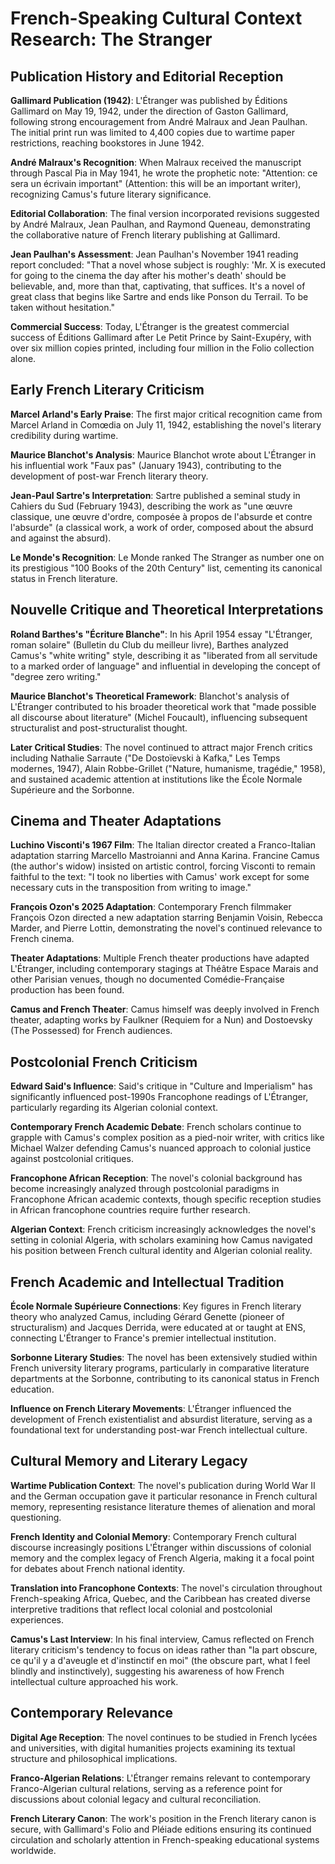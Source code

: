 # French-Speaking Cultural Context Research: The Stranger

## Publication History and Editorial Reception

**Gallimard Publication (1942)**: L'Étranger was published by Éditions Gallimard on May 19, 1942, under the direction of Gaston Gallimard, following strong encouragement from André Malraux and Jean Paulhan. The initial print run was limited to 4,400 copies due to wartime paper restrictions, reaching bookstores in June 1942.

**André Malraux's Recognition**: When Malraux received the manuscript through Pascal Pia in May 1941, he wrote the prophetic note: "Attention: ce sera un écrivain important" (Attention: this will be an important writer), recognizing Camus's future literary significance.

**Editorial Collaboration**: The final version incorporated revisions suggested by André Malraux, Jean Paulhan, and Raymond Queneau, demonstrating the collaborative nature of French literary publishing at Gallimard.

**Jean Paulhan's Assessment**: Jean Paulhan's November 1941 reading report concluded: "That a novel whose subject is roughly: 'Mr. X is executed for going to the cinema the day after his mother's death' should be believable, and, more than that, captivating, that suffices. It's a novel of great class that begins like Sartre and ends like Ponson du Terrail. To be taken without hesitation."

**Commercial Success**: Today, L'Étranger is the greatest commercial success of Éditions Gallimard after Le Petit Prince by Saint-Exupéry, with over six million copies printed, including four million in the Folio collection alone.

## Early French Literary Criticism

**Marcel Arland's Early Praise**: The first major critical recognition came from Marcel Arland in Comœdia on July 11, 1942, establishing the novel's literary credibility during wartime.

**Maurice Blanchot's Analysis**: Maurice Blanchot wrote about L'Étranger in his influential work "Faux pas" (January 1943), contributing to the development of post-war French literary theory.

**Jean-Paul Sartre's Interpretation**: Sartre published a seminal study in Cahiers du Sud (February 1943), describing the work as "une œuvre classique, une œuvre d'ordre, composée à propos de l'absurde et contre l'absurde" (a classical work, a work of order, composed about the absurd and against the absurd).

**Le Monde's Recognition**: Le Monde ranked The Stranger as number one on its prestigious "100 Books of the 20th Century" list, cementing its canonical status in French literature.

## Nouvelle Critique and Theoretical Interpretations

**Roland Barthes's "Écriture Blanche"**: In his April 1954 essay "L'Étranger, roman solaire" (Bulletin du Club du meilleur livre), Barthes analyzed Camus's "white writing" style, describing it as "liberated from all servitude to a marked order of language" and influential in developing the concept of "degree zero writing."

**Maurice Blanchot's Theoretical Framework**: Blanchot's analysis of L'Étranger contributed to his broader theoretical work that "made possible all discourse about literature" (Michel Foucault), influencing subsequent structuralist and post-structuralist thought.

**Later Critical Studies**: The novel continued to attract major French critics including Nathalie Sarraute ("De Dostoïevski à Kafka," Les Temps modernes, 1947), Alain Robbe-Grillet ("Nature, humanisme, tragédie," 1958), and sustained academic attention at institutions like the École Normale Supérieure and the Sorbonne.

## Cinema and Theater Adaptations

**Luchino Visconti's 1967 Film**: The Italian director created a Franco-Italian adaptation starring Marcello Mastroianni and Anna Karina. Francine Camus (the author's widow) insisted on artistic control, forcing Visconti to remain faithful to the text: "I took no liberties with Camus' work except for some necessary cuts in the transposition from writing to image."

**François Ozon's 2025 Adaptation**: Contemporary French filmmaker François Ozon directed a new adaptation starring Benjamin Voisin, Rebecca Marder, and Pierre Lottin, demonstrating the novel's continued relevance to French cinema.

**Theater Adaptations**: Multiple French theater productions have adapted L'Étranger, including contemporary stagings at Théâtre Espace Marais and other Parisian venues, though no documented Comédie-Française production has been found.

**Camus and French Theater**: Camus himself was deeply involved in French theater, adapting works by Faulkner (Requiem for a Nun) and Dostoevsky (The Possessed) for French audiences.

## Postcolonial French Criticism

**Edward Said's Influence**: Said's critique in "Culture and Imperialism" has significantly influenced post-1990s Francophone readings of L'Étranger, particularly regarding its Algerian colonial context.

**Contemporary French Academic Debate**: French scholars continue to grapple with Camus's complex position as a pied-noir writer, with critics like Michael Walzer defending Camus's nuanced approach to colonial justice against postcolonial critiques.

**Francophone African Reception**: The novel's colonial background has become increasingly analyzed through postcolonial paradigms in Francophone African academic contexts, though specific reception studies in African francophone countries require further research.

**Algerian Context**: French criticism increasingly acknowledges the novel's setting in colonial Algeria, with scholars examining how Camus navigated his position between French cultural identity and Algerian colonial reality.

## French Academic and Intellectual Tradition

**École Normale Supérieure Connections**: Key figures in French literary theory who analyzed Camus, including Gérard Genette (pioneer of structuralism) and Jacques Derrida, were educated at or taught at ENS, connecting L'Étranger to France's premier intellectual institution.

**Sorbonne Literary Studies**: The novel has been extensively studied within French university literary programs, particularly in comparative literature departments at the Sorbonne, contributing to its canonical status in French education.

**Influence on French Literary Movements**: L'Étranger influenced the development of French existentialist and absurdist literature, serving as a foundational text for understanding post-war French intellectual culture.

## Cultural Memory and Literary Legacy

**Wartime Publication Context**: The novel's publication during World War II and the German occupation gave it particular resonance in French cultural memory, representing resistance literature themes of alienation and moral questioning.

**French Identity and Colonial Memory**: Contemporary French cultural discourse increasingly positions L'Étranger within discussions of colonial memory and the complex legacy of French Algeria, making it a focal point for debates about French national identity.

**Translation into Francophone Contexts**: The novel's circulation throughout French-speaking Africa, Quebec, and the Caribbean has created diverse interpretive traditions that reflect local colonial and postcolonial experiences.

**Camus's Last Interview**: In his final interview, Camus reflected on French literary criticism's tendency to focus on ideas rather than "la part obscure, ce qu'il y a d'aveugle et d'instinctif en moi" (the obscure part, what I feel blindly and instinctively), suggesting his awareness of how French intellectual culture approached his work.

## Contemporary Relevance

**Digital Age Reception**: The novel continues to be studied in French lycées and universities, with digital humanities projects examining its textual structure and philosophical implications.

**Franco-Algerian Relations**: L'Étranger remains relevant to contemporary Franco-Algerian cultural relations, serving as a reference point for discussions about colonial legacy and cultural reconciliation.

**French Literary Canon**: The work's position in the French literary canon is secure, with Gallimard's Folio and Pléiade editions ensuring its continued circulation and scholarly attention in French-speaking educational systems worldwide.
